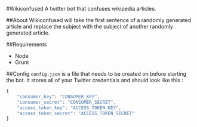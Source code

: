 #Wikiconfused
A twitter bot that confuses wikipedia articles.

##About
Wikiconfused will take the first sentence of a randomly generated article and replace the subject
with the subject of another randomly generated article.

##Requirements
*	Node
*	Grunt

##Config
`config.json` is a file that needs to be created on before starting the bot. It stores all of your Twitter credentials and should look like this :
```javascript
{
	"consumer_key": "CONSUMER_KEY",
	"consumer_secret": "CONSUMER_SECRET",
	"access_token_key": "ACCESS_TOKEN_KEY",
	"access_token_secret": "ACCESS_TOKEN_SECRET"
}
